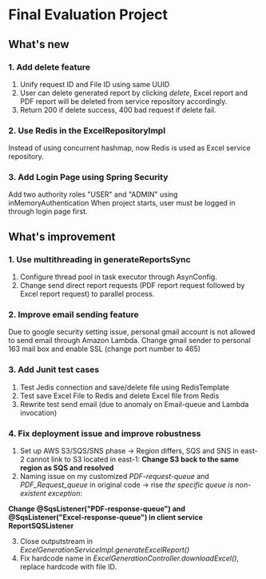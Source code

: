 # Final Evaluation Project
## What's new
### 1. Add delete feature
1. Unify request ID and File ID using same UUID
2. User can delete generated report by clicking *delete*, Excel report and PDF report
will be deleted from service repository accordingly.
3. Return 200 if delete success, 400 bad request if delete fail.

### 2. Use Redis in the ExcelRepositoryImpl
Instead of using concurrent hashmap, now Redis is used as Excel service repository.
### 3. Add Login Page using Spring Security
Add two authority roles "USER" and "ADMIN" using inMemoryAuthentication
When project starts, user must be logged in through login page first.
## What's improvement
### 1. Use multithreading in generateReportsSync
1. Configure thread pool in task executor through AsynConfig.
2. Change send direct report requests (PDF report request followed by Excel report request) to parallel process.

### 2. Improve email sending feature
Due to google security setting issue, personal gmail account is not allowed to send email through Amazon Lambda.
Change gmail sender to personal 163 mail box and enable SSL (change port number to 465)
### 3. Add Junit test cases
1. Test Jedis connection and save/delete file using RedisTemplate
2. Test save Excel File to Redis and delete Excel file from Redis
3. Rewrite test send email (due to anomaly on Email-queue and Lambda invocation)

### 4. Fix deployment issue and improve robustness
1. Set up AWS S3/SQS/SNS phase → Region differs, SQS and SNS in east-2 cannot link to S3 located in east-1:
  **Change S3 back to the same region as SQS and resolved**
2. Naming issue on my customized *PDF-request-queue* and *PDF_Request_queue* in original code → rise *the specific queue is non-existent exception*:

  **Change @SqsListener("PDF-response-queue") and  @SqsListener("Excel-response-queue") in client service ReportSQSListener**   

3. Close outputstream in *ExcelGenerationServiceImpl.generateExcelReport()*
4. Fix hardcode name in *ExcelGenerationController.downloadExcel()*, replace hardcode with file ID.
